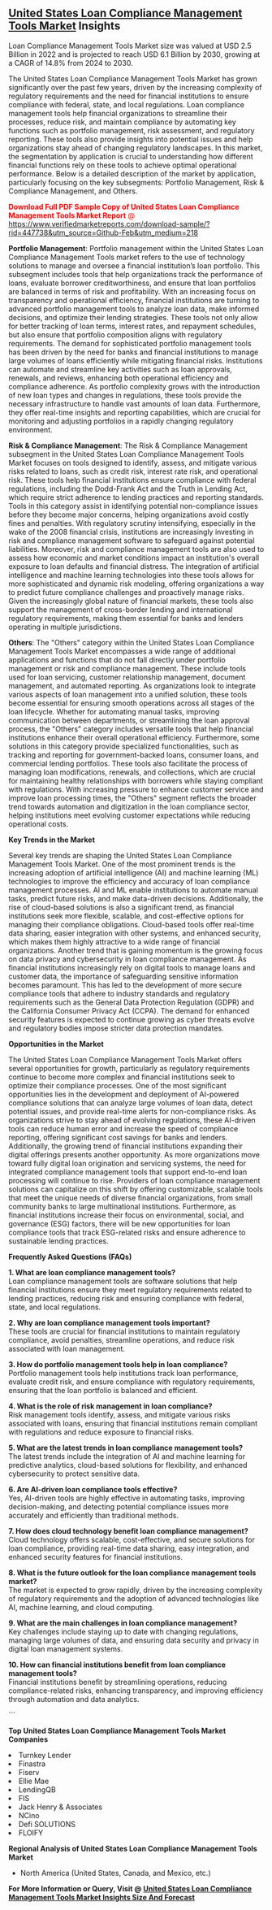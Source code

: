 <h2><a href="https://www.verifiedmarketreports.com/download-sample/?rid=447738&amp;utm_source=Github-Feb&amp;utm_medium=218" target="_blank">United States Loan Compliance Management Tools Market</a> Insights</h2><p>Loan Compliance Management Tools Market size was valued at USD 2.5 Billion in 2022 and is projected to reach USD 6.1 Billion by 2030, growing at a CAGR of 14.8% from 2024 to 2030.</p><p> <p>The United States Loan Compliance Management Tools Market has grown significantly over the past few years, driven by the increasing complexity of regulatory requirements and the need for financial institutions to ensure compliance with federal, state, and local regulations. Loan compliance management tools help financial organizations to streamline their processes, reduce risk, and maintain compliance by automating key functions such as portfolio management, risk assessment, and regulatory reporting. These tools also provide insights into potential issues and help organizations stay ahead of changing regulatory landscapes. In this market, the segmentation by application is crucial to understanding how different financial functions rely on these tools to achieve optimal operational performance. Below is a detailed description of the market by application, particularly focusing on the key subsegments: Portfolio Management, Risk & Compliance Management, and Others. <p><span class=""><span style="color: #ff0000;"><strong>Download Full PDF Sample Copy of United States Loan Compliance Management Tools Market Report</strong> @ </span><a href="https://www.verifiedmarketreports.com/download-sample/?rid=447738&amp;utm_source=Github-Feb&amp;utm_medium=218" target="_blank">https://www.verifiedmarketreports.com/download-sample/?rid=447738&amp;utm_source=Github-Feb&amp;utm_medium=218</a></span></p></p> <p><strong>Portfolio Management</strong>: Portfolio management within the United States Loan Compliance Management Tools market refers to the use of technology solutions to manage and oversee a financial institution’s loan portfolio. This subsegment includes tools that help organizations track the performance of loans, evaluate borrower creditworthiness, and ensure that loan portfolios are balanced in terms of risk and profitability. With an increasing focus on transparency and operational efficiency, financial institutions are turning to advanced portfolio management tools to analyze loan data, make informed decisions, and optimize their lending strategies. These tools not only allow for better tracking of loan terms, interest rates, and repayment schedules, but also ensure that portfolio composition aligns with regulatory requirements. The demand for sophisticated portfolio management tools has been driven by the need for banks and financial institutions to manage large volumes of loans efficiently while mitigating financial risks. Institutions can automate and streamline key activities such as loan approvals, renewals, and reviews, enhancing both operational efficiency and compliance adherence. As portfolio complexity grows with the introduction of new loan types and changes in regulations, these tools provide the necessary infrastructure to handle vast amounts of loan data. Furthermore, they offer real-time insights and reporting capabilities, which are crucial for monitoring and adjusting portfolios in a rapidly changing regulatory environment. </p> <p><strong>Risk & Compliance Management</strong>: The Risk & Compliance Management subsegment in the United States Loan Compliance Management Tools Market focuses on tools designed to identify, assess, and mitigate various risks related to loans, such as credit risk, interest rate risk, and operational risk. These tools help financial institutions ensure compliance with federal regulations, including the Dodd-Frank Act and the Truth in Lending Act, which require strict adherence to lending practices and reporting standards. Tools in this category assist in identifying potential non-compliance issues before they become major concerns, helping organizations avoid costly fines and penalties. With regulatory scrutiny intensifying, especially in the wake of the 2008 financial crisis, institutions are increasingly investing in risk and compliance management software to safeguard against potential liabilities. Moreover, risk and compliance management tools are also used to assess how economic and market conditions impact an institution's overall exposure to loan defaults and financial distress. The integration of artificial intelligence and machine learning technologies into these tools allows for more sophisticated and dynamic risk modeling, offering organizations a way to predict future compliance challenges and proactively manage risks. Given the increasingly global nature of financial markets, these tools also support the management of cross-border lending and international regulatory requirements, making them essential for banks and lenders operating in multiple jurisdictions. </p> <p><strong>Others</strong>: The "Others" category within the United States Loan Compliance Management Tools Market encompasses a wide range of additional applications and functions that do not fall directly under portfolio management or risk and compliance management. These include tools used for loan servicing, customer relationship management, document management, and automated reporting. As organizations look to integrate various aspects of loan management into a unified solution, these tools become essential for ensuring smooth operations across all stages of the loan lifecycle. Whether for automating manual tasks, improving communication between departments, or streamlining the loan approval process, the "Others" category includes versatile tools that help financial institutions enhance their overall operational efficiency. Furthermore, some solutions in this category provide specialized functionalities, such as tracking and reporting for government-backed loans, consumer loans, and commercial lending portfolios. These tools also facilitate the process of managing loan modifications, renewals, and collections, which are crucial for maintaining healthy relationships with borrowers while staying compliant with regulations. With increasing pressure to enhance customer service and improve loan processing times, the "Others" segment reflects the broader trend towards automation and digitization in the loan compliance sector, helping institutions meet evolving customer expectations while reducing operational costs. </p> <p><strong>Key Trends in the Market</strong></p> <p>Several key trends are shaping the United States Loan Compliance Management Tools Market. One of the most prominent trends is the increasing adoption of artificial intelligence (AI) and machine learning (ML) technologies to improve the efficiency and accuracy of loan compliance management processes. AI and ML enable institutions to automate manual tasks, predict future risks, and make data-driven decisions. Additionally, the rise of cloud-based solutions is also a significant trend, as financial institutions seek more flexible, scalable, and cost-effective options for managing their compliance obligations. Cloud-based tools offer real-time data sharing, easier integration with other systems, and enhanced security, which makes them highly attractive to a wide range of financial organizations. Another trend that is gaining momentum is the growing focus on data privacy and cybersecurity in loan compliance management. As financial institutions increasingly rely on digital tools to manage loans and customer data, the importance of safeguarding sensitive information becomes paramount. This has led to the development of more secure compliance tools that adhere to industry standards and regulatory requirements such as the General Data Protection Regulation (GDPR) and the California Consumer Privacy Act (CCPA). The demand for enhanced security features is expected to continue growing as cyber threats evolve and regulatory bodies impose stricter data protection mandates. </p> <p><strong>Opportunities in the Market</strong></p> <p>The United States Loan Compliance Management Tools Market offers several opportunities for growth, particularly as regulatory requirements continue to become more complex and financial institutions seek to optimize their compliance processes. One of the most significant opportunities lies in the development and deployment of AI-powered compliance solutions that can analyze large volumes of loan data, detect potential issues, and provide real-time alerts for non-compliance risks. As organizations strive to stay ahead of evolving regulations, these AI-driven tools can reduce human error and increase the speed of compliance reporting, offering significant cost savings for banks and lenders. Additionally, the growing trend of financial institutions expanding their digital offerings presents another opportunity. As more organizations move toward fully digital loan origination and servicing systems, the need for integrated compliance management tools that support end-to-end loan processing will continue to rise. Providers of loan compliance management solutions can capitalize on this shift by offering customizable, scalable tools that meet the unique needs of diverse financial organizations, from small community banks to large multinational institutions. Furthermore, as financial institutions increase their focus on environmental, social, and governance (ESG) factors, there will be new opportunities for loan compliance tools that track ESG-related risks and ensure adherence to sustainable lending practices. </p> <p><strong>Frequently Asked Questions (FAQs)</strong></p> <p><strong>1. What are loan compliance management tools?</strong><br> Loan compliance management tools are software solutions that help financial institutions ensure they meet regulatory requirements related to lending practices, reducing risk and ensuring compliance with federal, state, and local regulations.</p> <p><strong>2. Why are loan compliance management tools important?</strong><br> These tools are crucial for financial institutions to maintain regulatory compliance, avoid penalties, streamline operations, and reduce risk associated with loan management.</p> <p><strong>3. How do portfolio management tools help in loan compliance?</strong><br> Portfolio management tools help institutions track loan performance, evaluate credit risk, and ensure compliance with regulatory requirements, ensuring that the loan portfolio is balanced and efficient.</p> <p><strong>4. What is the role of risk management in loan compliance?</strong><br> Risk management tools identify, assess, and mitigate various risks associated with loans, ensuring that financial institutions remain compliant with regulations and reduce exposure to financial risks.</p> <p><strong>5. What are the latest trends in loan compliance management tools?</strong><br> The latest trends include the integration of AI and machine learning for predictive analytics, cloud-based solutions for flexibility, and enhanced cybersecurity to protect sensitive data.</p> <p><strong>6. Are AI-driven loan compliance tools effective?</strong><br> Yes, AI-driven tools are highly effective in automating tasks, improving decision-making, and detecting potential compliance issues more accurately and efficiently than traditional methods.</p> <p><strong>7. How does cloud technology benefit loan compliance management?</strong><br> Cloud technology offers scalable, cost-effective, and secure solutions for loan compliance, providing real-time data sharing, easy integration, and enhanced security features for financial institutions.</p> <p><strong>8. What is the future outlook for the loan compliance management tools market?</strong><br> The market is expected to grow rapidly, driven by the increasing complexity of regulatory requirements and the adoption of advanced technologies like AI, machine learning, and cloud computing.</p> <p><strong>9. What are the main challenges in loan compliance management?</strong><br> Key challenges include staying up to date with changing regulations, managing large volumes of data, and ensuring data security and privacy in digital loan management systems.</p> <p><strong>10. How can financial institutions benefit from loan compliance management tools?</strong><br> Financial institutions benefit by streamlining operations, reducing compliance-related risks, enhancing transparency, and improving efficiency through automation and data analytics.</p> ```</p><p><strong>Top United States Loan Compliance Management Tools Market Companies</strong></p><div data-test-id=""><p><li>Turnkey Lender</li><li> Finastra</li><li> Fiserv</li><li> Ellie Mae</li><li> LendingQB</li><li> FIS</li><li> Jack Henry & Associates</li><li> NCino</li><li> Defi SOLUTIONS</li><li> FLOIFY</li></p><div><strong>Regional Analysis of&nbsp;United States Loan Compliance Management Tools Market</strong></div><ul><li dir="ltr"><p dir="ltr">North America&nbsp;(United States, Canada, and Mexico, etc.)</p></li></ul><p><strong>For More Information or Query, Visit @&nbsp;</strong><strong><a href="https://www.verifiedmarketreports.com/product/loan-compliance-management-tools-market/?utm_source=Github-Feb&amp;utm_medium=218" target="_blank">United States Loan Compliance Management Tools Market Insights Size And Forecast</a></strong></p></div>
